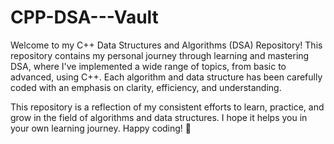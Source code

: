 # CPP-DSA---Vault

Welcome to my C++ Data Structures and Algorithms (DSA) Repository! This repository contains my personal journey through learning and mastering DSA, where I've implemented a wide range of topics, from basic to advanced, using C++. Each algorithm and data structure has been carefully coded with an emphasis on clarity, efficiency, and understanding.

This repository is a reflection of my consistent efforts to learn, practice, and grow in the field of algorithms and data structures. I hope it helps you in your own learning journey. Happy coding! 🚀
